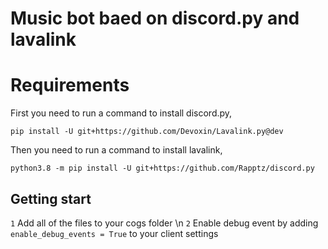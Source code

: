 # Music bot baed on discord.py and lavalink

# Requirements
First you need to run a command to install discord.py,
```shell
pip install -U git+https://github.com/Devoxin/Lavalink.py@dev
```
Then you need to run a command to install lavalink,
```shell
python3.8 -m pip install -U git+https://github.com/Rapptz/discord.py
```
## Getting start
`1` Add all of the files to your cogs folder \n
`2` Enable debug event by adding `enable_debug_events = True` to your client settings

